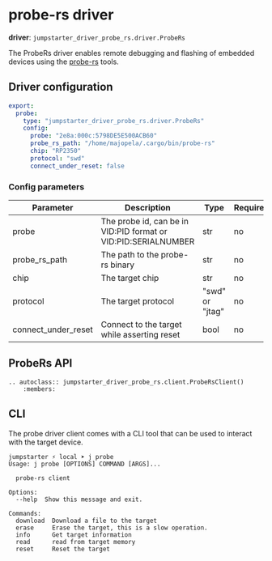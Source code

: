 # probe-rs driver

**driver**: `jumpstarter_driver_probe_rs.driver.ProbeRs`

The ProbeRs driver enables remote debugging and flashing of embedded devices
using the [probe-rs](https://probe.rs) tools.

## Driver configuration
```yaml
export:
  probe:
    type: "jumpstarter_driver_probe_rs.driver.ProbeRs"
    config:
      probe: "2e8a:000c:5798DE5E500ACB60"
      probe_rs_path: "/home/majopela/.cargo/bin/probe-rs"
      chip: "RP2350"
      protocol: "swd"
      connect_under_reset: false
```
### Config parameters

| Parameter           | Description                                                    | Type            | Required | Default  |
| ------------------- | -------------------------------------------------------------- | --------------- | -------- | -------- |
| probe               | The probe id, can be in VID:PID format or VID:PID:SERIALNUMBER | str             | no       |          |
| probe_rs_path       | The path to the probe-rs binary                                | str             | no       | probe-rs |
| chip                | The target chip                                                | str             | no       |          |
| protocol            | The target protocol                                            | "swd" or "jtag" | no       |          |
| connect_under_reset | Connect to the target while asserting reset                    | bool            | no       | false    |

## ProbeRs API
```{eval-rst}
.. autoclass:: jumpstarter_driver_probe_rs.client.ProbeRsClient()
    :members:
```

## CLI
The probe driver client comes with a CLI tool that can be used to interact with
the target device.
```
jumpstarter ⚡ local ➤ j probe
Usage: j probe [OPTIONS] COMMAND [ARGS]...

  probe-rs client

Options:
  --help  Show this message and exit.

Commands:
  download  Download a file to the target
  erase     Erase the target, this is a slow operation.
  info      Get target information
  read      read from target memory
  reset     Reset the target
```